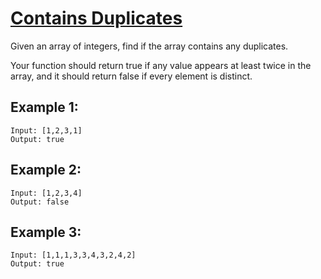 # [Contains Duplicates](https://leetcode.com/problems/contains-duplicate/)

Given an array of integers, find if the array contains any duplicates.

Your function should return true if any value appears at least twice in the array, and it should return false if every element is distinct.

## Example 1:
```
Input: [1,2,3,1]
Output: true
```
## Example 2:
```
Input: [1,2,3,4]
Output: false
````
## Example 3:
```
Input: [1,1,1,3,3,4,3,2,4,2]
Output: true
```
